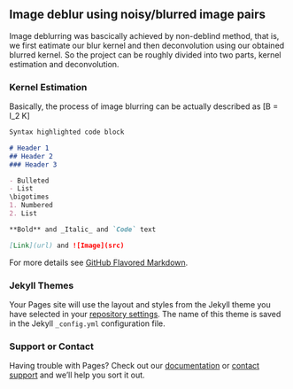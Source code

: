 ## Image deblur using noisy/blurred image pairs

Image deblurring was bascically achieved by non-deblind method, that is, we first eatimate our blur kernel and then deconvolution using our obtained blurred kernel. So the project can be roughly divided into two parts, kernel estimation and deconvolution. 

### Kernel Estimation
Basically, the process of image blurring can be actually described as [B = I_2 K]



```markdown
Syntax highlighted code block

# Header 1
## Header 2
### Header 3

- Bulleted
- List
\bigotimes
1. Numbered
2. List

**Bold** and _Italic_ and `Code` text

[Link](url) and ![Image](src)
```

For more details see [GitHub Flavored Markdown](https://guides.github.com/features/mastering-markdown/).

### Jekyll Themes

Your Pages site will use the layout and styles from the Jekyll theme you have selected in your [repository settings](https://github.com/CalmWei/Image-deblur-using-image-pairs/settings). The name of this theme is saved in the Jekyll `_config.yml` configuration file.

### Support or Contact

Having trouble with Pages? Check out our [documentation](https://help.github.com/categories/github-pages-basics/) or [contact support](https://github.com/contact) and we’ll help you sort it out.
